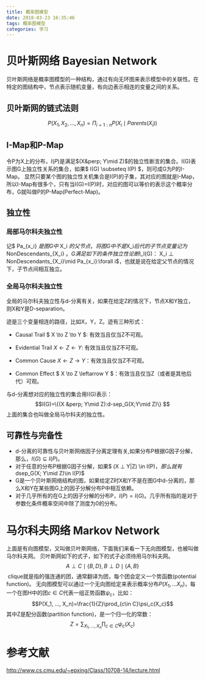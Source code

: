 ```yaml
---
title: 概率图模型
date: 2018-03-23 16:35:46
tags: 概率图模型
categories: 学习
---
```

# 贝叶斯网络 Bayesian Network
贝叶斯网络是概率图模型的一种结构，通过有向无环图来表示模型中的关联性。在特定的图结构中，节点表示随机变量，有向边表示相连的变量之间的关系。

## 贝叶斯网的链式法则
$$ P(X_1, X_2, ..., X_n) = \Pi_{i=1:n}P(X_i \mid Parents(X_i)) $$

## I-Map和P-Map
令P为X上的分布，$I(P)$是满足$(X&perp; Y\mid Z)$的独立性断言的集合。I(G)表示图G上独立性关系的集合，如果$ I(G) \subseteq  I(P) $，则可成G为P的I-Map。
显然只要某个图的独立性关机集合是I(P)的子集，其对应的图就是I-Map，所以I-Map有很多个，只有当I(G)=I(P)时，对应的图可以等价的表示这个概率分布，G就叫做P的P-Map(Perfect-Map)。

## 独立性

### 局部马尔科夫独立性
记$ Pa_{x_i} $是图G中$ X_i $的父节点，将图G中不是$X_i$后代的子节点变量记为$ NonDescendants_{X_i} $。G满足如下的条件独立性论断$I_l(G)$：$ X_i &perp; NonDescendants_{X_i}\mid Pa_{x_i}:\forall i$，也就是说在给定父节点的情况下，子节点间相互独立。

### 全局马尔科夫独立性
全局的马尔科夫独立性与d-分离有关，如果在给定Z的情况下，节点X和Y独立，则X和Y是D-separation。

迹是三个变量相连的路径，比如X，Y，Z。迹有三种形式：
- Causal Trail $ X \to Z \to Y $: 有效当且仅当Z不可观。
+ Evidential Trail $X \leftarrow Z \leftarrow Y$: 有效当且仅当Z不可观。
* Common Cause $X \leftarrow Z \to Y$：有效当且仅当Z不可观。
- Common Effect $ X \to Z \leftarrow Y $：有效当且仅当Z（或者是其他后代）可观。

与d-分离想对应的独立性的集合用I(G)表示：
$$I(G)=\{(X &perp; Y\mid Z):d-sep_G(X;Y\mid Z)\} $$
上面的集合也叫做全局马尔科夫的独立性。

## 可靠性与完备性
* d-分离的可靠性与贝叶斯网络因子分离定理有关,如果分布P根据G因子分解，那么，$I(G)\subseteq I(P)$。
* 对于任意的分布P根据G因子分解，如果$ (X &perp; Y|Z) \in I(P)$，那么就有$dsep_G(X; Y\mid Z)\in I(P)$
* G是一个贝叶斯网络结构的图，如果给定Z时X和Y不是在图G中d-分离的，那么X和Y在某些图G上的因子分解分布P中相互依赖。
* 对于几乎所有的在G上的因子分解的分布P，$I(P)=I(G)$。几乎所有指的是对于参数化条件概率空间中除了测度为0的分布。

# 马尔科夫网络 Markov Network
上面是有向图模型，又叫做贝叶斯网络，下面我们来看一下无向图模型，也被叫做马尔科夫网。
贝叶斯网如下的式子，如下的式子必须待用马尔科夫网。
$$A \perp C\mid \{ B, D \}, B \perp D\mid \{A, B\}$$
![]()
clique就是指的强连通的团，通常翻译为团，每个团会定义一个势函数(potential function)。
无向图模型可以通过一个无向图给定来表示概率分布$P(X_1,...X_n)$，每一个在图H中的团$c\in C$代表一组正势函数$\psi_c$，比如：
$$P(X_1, ..., X_n)=\frac{1}{Z}\prod_{c\in C}\psi_c(X_c)$$
其中Z是配分函数(partition function)，是一个归一化的常数：
$$Z=\sum_{X_1, ..., X_n}\prod_{c\in C}\psi_c(X_c)$$




# 参考文献
http://www.cs.cmu.edu/~epxing/Class/10708-14/lecture.html
